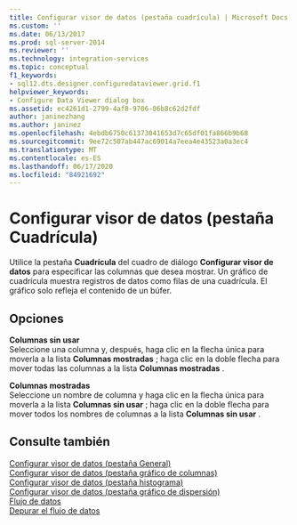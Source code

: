 ```yaml
---
title: Configurar visor de datos (pestaña cuadrícula) | Microsoft Docs
ms.custom: ''
ms.date: 06/13/2017
ms.prod: sql-server-2014
ms.reviewer: ''
ms.technology: integration-services
ms.topic: conceptual
f1_keywords:
- sql12.dts.designer.configuredataviewer.grid.f1
helpviewer_keywords:
- Configure Data Viewer dialog box
ms.assetid: ec4261d1-2799-4af8-9706-06b8c62d2fdf
author: janinezhang
ms.author: janinez
ms.openlocfilehash: 4ebdb6750c61373041653d7c65df01fa866b9b68
ms.sourcegitcommit: 9ee72c507ab447ac69014a7eea4e43523a0a3ec4
ms.translationtype: MT
ms.contentlocale: es-ES
ms.lasthandoff: 06/17/2020
ms.locfileid: "84921692"
---
```

# <a name="configure-data-viewer-grid-tab"></a>Configurar visor de datos (pestaña Cuadrícula)
  Utilice la pestaña **Cuadrícula** del cuadro de diálogo **Configurar visor de datos** para especificar las columnas que desea mostrar. Un gráfico de cuadrícula muestra registros de datos como filas de una cuadrícula. El gráfico solo refleja el contenido de un búfer.  
  
## <a name="options"></a>Opciones  
 **Columnas sin usar**  
 Seleccione una columna y, después, haga clic en la flecha única para moverla a la lista **Columnas mostradas** ; haga clic en la doble flecha para mover todas las columnas a la lista **Columnas mostradas** .  
  
 **Columnas mostradas**  
 Seleccione un nombre de columna y haga clic en la flecha única para moverla a la lista **Columnas sin usar** ; haga clic en la doble flecha para mover todos los nombres de columnas a la lista **Columnas sin usar** .  
  
## <a name="see-also"></a>Consulte también  
 [Configurar visor de datos &#40;pestaña General&#41;](../../2014/integration-services/configure-data-viewer-general-tab.md)   
 [Configurar visor de datos &#40;pestaña gráfico de columnas&#41;](../../2014/integration-services/configure-data-viewer-column-chart-tab.md)   
 [Configurar visor de datos &#40;pestaña histograma&#41;](../../2014/integration-services/configure-data-viewer-histogram-tab.md)   
 [Configurar visor de datos &#40;pestaña gráfico de dispersión&#41;](../../2014/integration-services/configure-data-viewer-scatter-plot-tab.md)   
 [Flujo de datos](data-flow/data-flow.md)   
 [Depurar el flujo de datos](troubleshooting/debugging-data-flow.md)  
  
  
